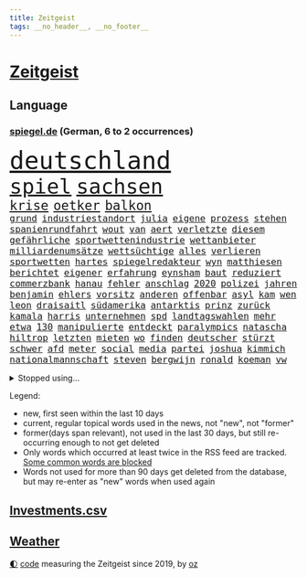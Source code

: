 ```yaml
---
title: Zeitgeist
tags: __no_header__, __no_footer__
---
```


# [Zeitgeist](https://oliz.io/zeitgeist/)

## Language

<h3><a href="https://www.spiegel.de" target="_blank">spiegel.de</a> (German, 6 to 2 occurrences)</h3>
<p style="font-family:monospace">
<span style="font-size:32pt"><a href="news_links.html#deutschland" class="current">deutschland</a></span>
<br>
<span style="font-size:27pt"><a href="news_links.html#spiel" class="current">spiel</a></span>
<span style="font-size:27pt"><a href="news_links.html#sachsen" class="current">sachsen</a></span>
<br>
<span style="font-size:17pt"><a href="news_links.html#krise" class="current">krise</a></span>
<span style="font-size:17pt"><a href="news_links.html#oetker" class="new">oetker</a></span>
<span style="font-size:17pt"><a href="news_links.html#balkon" class="current">balkon</a></span>
<br>
<span style="font-size:12pt"><a href="news_links.html#grund" class="current">grund</a></span>
<span style="font-size:12pt"><a href="news_links.html#industriestandort" class="current">industriestandort</a></span>
<span style="font-size:12pt"><a href="news_links.html#julia" class="current">julia</a></span>
<span style="font-size:12pt"><a href="news_links.html#eigene" class="current">eigene</a></span>
<span style="font-size:12pt"><a href="news_links.html#prozess" class="current">prozess</a></span>
<span style="font-size:12pt"><a href="news_links.html#stehen" class="current">stehen</a></span>
<span style="font-size:12pt"><a href="news_links.html#spanienrundfahrt" class="new">spanienrundfahrt</a></span>
<span style="font-size:12pt"><a href="news_links.html#wout" class="current">wout</a></span>
<span style="font-size:12pt"><a href="news_links.html#van" class="current">van</a></span>
<span style="font-size:12pt"><a href="news_links.html#aert" class="new">aert</a></span>
<span style="font-size:12pt"><a href="news_links.html#verletzte" class="current">verletzte</a></span>
<span style="font-size:12pt"><a href="news_links.html#diesem" class="current">diesem</a></span>
<span style="font-size:12pt"><a href="news_links.html#gefährliche" class="current">gefährliche</a></span>
<span style="font-size:12pt"><a href="news_links.html#sportwettenindustrie" class="new">sportwettenindustrie</a></span>
<span style="font-size:12pt"><a href="news_links.html#wettanbieter" class="new">wettanbieter</a></span>
<span style="font-size:12pt"><a href="news_links.html#milliardenumsätze" class="new">milliardenumsätze</a></span>
<span style="font-size:12pt"><a href="news_links.html#wettsüchtige" class="new">wettsüchtige</a></span>
<span style="font-size:12pt"><a href="news_links.html#alles" class="current">alles</a></span>
<span style="font-size:12pt"><a href="news_links.html#verlieren" class="current">verlieren</a></span>
<span style="font-size:12pt"><a href="news_links.html#sportwetten" class="current">sportwetten</a></span>
<span style="font-size:12pt"><a href="news_links.html#hartes" class="current">hartes</a></span>
<span style="font-size:12pt"><a href="news_links.html#spiegelredakteur" class="current">spiegelredakteur</a></span>
<span style="font-size:12pt"><a href="news_links.html#wyn" class="new">wyn</a></span>
<span style="font-size:12pt"><a href="news_links.html#matthiesen" class="new">matthiesen</a></span>
<span style="font-size:12pt"><a href="news_links.html#berichtet" class="current">berichtet</a></span>
<span style="font-size:12pt"><a href="news_links.html#eigener" class="current">eigener</a></span>
<span style="font-size:12pt"><a href="news_links.html#erfahrung" class="current">erfahrung</a></span>
<span style="font-size:12pt"><a href="news_links.html#eynsham" class="new">eynsham</a></span>
<span style="font-size:12pt"><a href="news_links.html#baut" class="current">baut</a></span>
<span style="font-size:12pt"><a href="news_links.html#reduziert" class="current">reduziert</a></span>
<span style="font-size:12pt"><a href="news_links.html#commerzbank" class="new">commerzbank</a></span>
<span style="font-size:12pt"><a href="news_links.html#hanau" class="new">hanau</a></span>
<span style="font-size:12pt"><a href="news_links.html#fehler" class="current">fehler</a></span>
<span style="font-size:12pt"><a href="news_links.html#anschlag" class="current">anschlag</a></span>
<span style="font-size:12pt"><a href="news_links.html#2020" class="current">2020</a></span>
<span style="font-size:12pt"><a href="news_links.html#polizei" class="current">polizei</a></span>
<span style="font-size:12pt"><a href="news_links.html#jahren" class="current">jahren</a></span>
<span style="font-size:12pt"><a href="news_links.html#benjamin" class="current">benjamin</a></span>
<span style="font-size:12pt"><a href="news_links.html#ehlers" class="current">ehlers</a></span>
<span style="font-size:12pt"><a href="news_links.html#vorsitz" class="current">vorsitz</a></span>
<span style="font-size:12pt"><a href="news_links.html#anderen" class="current">anderen</a></span>
<span style="font-size:12pt"><a href="news_links.html#offenbar" class="current">offenbar</a></span>
<span style="font-size:12pt"><a href="news_links.html#asyl" class="current">asyl</a></span>
<span style="font-size:12pt"><a href="news_links.html#kam" class="current">kam</a></span>
<span style="font-size:12pt"><a href="news_links.html#wen" class="current">wen</a></span>
<span style="font-size:12pt"><a href="news_links.html#leon" class="current">leon</a></span>
<span style="font-size:12pt"><a href="news_links.html#draisaitl" class="current">draisaitl</a></span>
<span style="font-size:12pt"><a href="news_links.html#südamerika" class="current">südamerika</a></span>
<span style="font-size:12pt"><a href="news_links.html#antarktis" class="current">antarktis</a></span>
<span style="font-size:12pt"><a href="news_links.html#prinz" class="current">prinz</a></span>
<span style="font-size:12pt"><a href="news_links.html#zurück" class="current">zurück</a></span>
<span style="font-size:12pt"><a href="news_links.html#kamala" class="current">kamala</a></span>
<span style="font-size:12pt"><a href="news_links.html#harris" class="current">harris</a></span>
<span style="font-size:12pt"><a href="news_links.html#unternehmen" class="current">unternehmen</a></span>
<span style="font-size:12pt"><a href="news_links.html#spd" class="current">spd</a></span>
<span style="font-size:12pt"><a href="news_links.html#landtagswahlen" class="current">landtagswahlen</a></span>
<span style="font-size:12pt"><a href="news_links.html#mehr" class="current">mehr</a></span>
<span style="font-size:12pt"><a href="news_links.html#etwa" class="current">etwa</a></span>
<span style="font-size:12pt"><a href="news_links.html#130" class="current">130</a></span>
<span style="font-size:12pt"><a href="news_links.html#manipulierte" class="current">manipulierte</a></span>
<span style="font-size:12pt"><a href="news_links.html#entdeckt" class="current">entdeckt</a></span>
<span style="font-size:12pt"><a href="news_links.html#paralympics" class="current">paralympics</a></span>
<span style="font-size:12pt"><a href="news_links.html#natascha" class="new">natascha</a></span>
<span style="font-size:12pt"><a href="news_links.html#hiltrop" class="new">hiltrop</a></span>
<span style="font-size:12pt"><a href="news_links.html#letzten" class="current">letzten</a></span>
<span style="font-size:12pt"><a href="news_links.html#mieten" class="current">mieten</a></span>
<span style="font-size:12pt"><a href="news_links.html#wo" class="current">wo</a></span>
<span style="font-size:12pt"><a href="news_links.html#finden" class="current">finden</a></span>
<span style="font-size:12pt"><a href="news_links.html#deutscher" class="current">deutscher</a></span>
<span style="font-size:12pt"><a href="news_links.html#stürzt" class="current">stürzt</a></span>
<span style="font-size:12pt"><a href="news_links.html#schwer" class="current">schwer</a></span>
<span style="font-size:12pt"><a href="news_links.html#afd" class="current">afd</a></span>
<span style="font-size:12pt"><a href="news_links.html#meter" class="current">meter</a></span>
<span style="font-size:12pt"><a href="news_links.html#social" class="current">social</a></span>
<span style="font-size:12pt"><a href="news_links.html#media" class="current">media</a></span>
<span style="font-size:12pt"><a href="news_links.html#partei" class="current">partei</a></span>
<span style="font-size:12pt"><a href="news_links.html#joshua" class="current">joshua</a></span>
<span style="font-size:12pt"><a href="news_links.html#kimmich" class="current">kimmich</a></span>
<span style="font-size:12pt"><a href="news_links.html#nationalmannschaft" class="current">nationalmannschaft</a></span>
<span style="font-size:12pt"><a href="news_links.html#steven" class="current">steven</a></span>
<span style="font-size:12pt"><a href="news_links.html#bergwijn" class="new">bergwijn</a></span>
<span style="font-size:12pt"><a href="news_links.html#ronald" class="current">ronald</a></span>
<span style="font-size:12pt"><a href="news_links.html#koeman" class="current">koeman</a></span>
<span style="font-size:12pt"><a href="news_links.html#vw" class="current">vw</a></span>
</p>
<details>
<summary>Stopped using...</summary>
<p class="former" style="font-size:12pt">
amerikanische(1413) angela(1412) protestiert(1412) bayerische(1411) reiche(1411) bau(1410) hervor(1410) konfrontiert(1410) pause(1410) phase(1410) boris(1409) ermitteln(1409) kalifornien(1409) verdächtige(1409) verfassungsschutz(1409) 12(1408) ans(1408) doppelt(1408) rettet(1408) unrecht(1408) wales(1408) bayerischen(1407) entdeckte(1407) fußballquiz(1407) hebt(1407) registriert(1407) 80(1406) bekanntesten(1406) botschafter(1406) fbi(1406) lesen(1406) meldete(1406) amerikaner(1405) amtszeit(1405) arbeitsplatz(1405) einiges(1405) mailand(1405) regt(1405) armut(1404) außerdem(1404) babys(1404) bank(1404) britischer(1404) stärken(1404) jens(1403) kämpfer(1403) künstler(1403) trauer(1403) wm(1403) beruf(1402) extreme(1402) jahrzehntelang(1402) material(1402) verheerenden(1402) vermehrt(1402) einstellen(1401) geklärt(1401) teilnehmer(1401) gereist(1400) gewerkschaft(1400) lehnen(1400) restaurants(1400) tests(1400) unterstützer(1400) einzug(1399) hölle(1399) profitiert(1399) stattfinden(1399) wichtiger(1399) auswirkungen(1398) eigentümer(1398) möglichst(1398) radikale(1398) voran(1398) annalena(1397) belgien(1397) nba(1397) voraus(1397) gering(1396) geschäftsführer(1396) kunst(1394) hürden(1393) wies(1393) mitteln(1392) moskaus(1392) porsche(1392) falschen(1391) licht(1391) berühmte(1390) holocaust(1390) aktivistin(1388) kindes(1388) gemeinsame(1387) eklat(1386) katholische(1384) pkw(1384) politikerin(1384) führenden(1382) istanbul(1382) antrag(1381) pleite(1380) steffen(1380) beweise(1378) fortsetzung(1377) kräfte(1372) provoziert(1370) energie(1367) erhebliche(1355) palästinenser(1355) ausgetragen(1349) aktionen(1345) zusätzliche(1344) marine(1343) heidelberg(1317) umbau(1313) expräsidenten(1281) autobahnen(1269) strecken(1239) investor(1234) enthalten(1221) verlag(1215) tennisstar(1179) fachkräftemangel(1159) anführer(1151) ohnehin(1142) autoren(1129) las(1119) weibliche(1112) kollision(1104) jahrzehnt(1091) teure(1076) schlafen(1075) hawaii(1074) schulden(1048) rauswurf(1043) ice(1041) stern(1030) bekannteste(1006) meta(994) zufall(983) klappt(974) aufgestellt(967) weiten(961) krim(947) steffi(942) spielern(941) betreibt(910) jennifer(904) erneuerbare(892) hochrangigen(883) kasse(882) microsoft(882) patrick(873) starkes(873) links(872) finanzierung(868) angestellte(865) handys(856) großmutter(843) vermisster(838) unterlag(830) harter(827) el(825) weltverband(824) computer(819) konkurrenten(808) misshandelt(791) finde(789) wozu(779) rettungsaktion(768) effekt(754) aufmerksam(742) streiks(737) extremisten(736) professor(729) träumt(725) herunter(724) farben(715) verstöße(712) lettland(711) ersetzt(707) zurückkehren(706) nutzern(699) staatsmedien(686) gerecht(683) wählt(678) 300000(674) pjöngjang(672) autohersteller(665) kohl(663) operiert(661) todesstrafe(660) general(652) heinrich(647) mitarbeitern(647) spion(647) human(644) reißen(643) redet(641) 500000(635) anscheinend(627) wechselte(623) gekostet(621) text(618) hürde(603) perfekten(602) aggressiv(599) heimische(597) fahnder(593) gegründet(593) emotionale(589) zufällig(585) vorstandschef(571) übungen(571) nordamerika(567) 52(565) pistorius(562) kläger(561) rechtsaußen(556) bewertet(553) kleinere(553) unruhe(551) 150000(547) europawahl(545) detail(539) kaiser(537) uhren(537) ankommen(530) hamilton(529) lewis(529) gewartet(522) errichten(508) angelegenheit(507) genaue(507) wiederwahl(507) fluggesellschaften(500) halbiert(493) bekämpfung(489) gemälde(488) übergriff(488) victor(486) alarmbereitschaft(485) exkanzler(484) helmut(484) durften(480) erstem(476) vergeltung(474) auffällig(473) 8000(469) seltsame(466) berühmtesten(463) florenz(461) motto(460) drang(456) umstieg(456) brandanschlag(451) naturschutz(448) schockiert(445) treu(445) kopenhagen(444) vergleicht(444) wirtschaftlich(441) staats(437) gestrandet(436) schlucht(429) vertreten(425) renommierten(424) umzusetzen(420) 2013(418) greta(415) delegation(414) massiver(409) vertrauter(408) allgäu(407) schmidt(407) surfen(398) bewerbungen(397) entpuppt(397) höheren(395) marokko(392) staus(392) gegeneinander(388) forschern(386) angefeindet(385) wmtitel(385) linnemann(383) mancher(383) geflohen(382) häfen(381) nächster(381) margot(380) instagrampost(378) netanyahus(378) lady(373) podium(371) südkoreanische(371) cannabislegalisierung(368) geschäftsleute(362) digitalen(360) ticketpreise(358) drogenboss(356) griffen(356) fraktion(355) konsequent(352) dient(351) pannen(350) nachteile(344) vertreiben(343) weitet(340) 12000(336) stadtrat(335) getöteter(332) eingeschränkt(329) überraschte(327) wagnerbrüder(325) rief(323) nachbarland(319) baute(315) einlegen(310) popkultur(310) uskongress(310) 22jährige(309) beschießen(309) lahmgelegt(309) continental(307) sitz(307) südchinesischen(306) wütend(304) teilgenommen(302) unterscheidet(300) sicherheitsvorkehrungen(297) angegangen(295) betonte(294) 1100(291) beruhigen(291) generalstaatsanwaltschaft(288) führerscheinprüfung(286) geräumt(286) cottbus(285) enthält(284) solange(283) topmanager(278) raser(277) wirtz(277) stellten(276) arbeitsrecht(275) freitagmorgen(273) artikel(272) bedingt(272) verschaffen(271) haderte(269) beendete(268) einschnitte(267) gewaltsam(267) präsidentschaftskandidatur(267) entspannung(265) ngo(264) stone(264) sammelte(263) kleider(261) geklagt(259) kalten(259) genehmigung(257) figur(256) nass(256) fußballklub(252) rights(250) kriegsschiffe(247) sharon(247) religiösen(245) zeremonie(244) mindestlohn(243) erhöhter(241) gleichgeschlechtliche(241) paare(241) ermittlungsverfahren(240) ausgedacht(239) simon(239) aktivistinnen(237) gezahlt(232) unionsfraktion(232) geringere(231) verzicht(231) hugh(230) graf(228) kommandozentrale(228) jonathan(227) könige(227) anzugreifen(226) luke(226) bastian(225) bombe(224) muskeln(223) sendet(221) erzielen(220) sand(220) präsentierte(219) 180(217) hamasführer(216) single(216) angepasst(213) rast(213) innsbruck(212) wertvolle(212) anfrage(211) gemüter(210) baldigen(209) bereitschaft(209) spitzenpolitiker(209) südkoreanischen(209) hype(208) meere(208) schritten(208) anwesend(207) aneinander(206) bauernhof(206) berufstätige(205) spezialisiert(205) angekündigten(204) sap(203) softwarekonzern(203) alarmierte(202) attal(202) verwehrt(202) barfuß(199) losgehen(198) scheidet(198) senator(198) zweieinhalb(198) familienunternehmen(197) festivals(197) grenzschutz(197) ranghohen(197) indes(196) kachelmann(196) verzögerungen(196) ismail(195) vergewaltigungen(193) offizier(191) einzigartig(190) groteske(190) rod(190) substanz(190) abgewiesen(189) erleichtert(189) gesichtet(189) bunte(188) bruttoinlandsprodukt(187) do(186) fazit(186) macher(186) schmallippig(185) massenhaften(184) minderjährigen(184) trieben(184) umweltaktivisten(184) yoon(183) auslieferung(180) teilten(178) frühe(177) partnern(177) anfeindungen(176) rettungskräften(176) seltsam(176) strategische(176) 450(175) nachbessern(175) schweiß(174) schmuck(173) verlorene(173) andy(172) klärt(171) geheimdiensten(170) einsetzt(169) geführten(169) sohns(169) wirtschaftskrise(169) ewigkeit(168) großvaters(168) lopez(168) tappen(168) 58(167) angewiesen(167) formulierung(167) herausfinden(167) unverständnis(167) frist(166) riet(166) änderte(166) bildschirm(165) übertrieben(165) stewart(164) albanese(162) anteilnahme(161) hessischen(158) kanadischen(158) klagte(157) kremltruppen(157) videoplattform(157) morddrohungen(156) skandale(156) erfüllung(155) erdrutsche(153) spice(153) vorab(153) 21jähriger(152) bekämpfen(152) fehlten(152) füße(152) raste(151) ersatz(150) fragwürdige(149) langweilig(149) sainz(149) aufgearbeitet(148) bekriegen(148) überlassen(148) fluglinie(147) jünger(145) mies(145) traditionell(145) verschuldete(145) katie(144) feige(143) lieder(143) tvinterview(143) bestanden(142) eurofighter(142) flossen(142) ausbremsen(141) erhitzt(141) bgh(140) geschoben(140) protestcamp(140) ragte(139) rekonstruieren(139) spielten(139) verwirrung(139) bedingung(137) 20jähriger(136) höchst(136) wolken(136) afdabgeordneter(135) immobilienkonzern(135) israelgazakonflikt(135) mentalen(135) infos(134) nicola(134) sozialer(133) bookingcom(132) mache(132) schläge(132) slowakei(132) gegend(131) bedrohen(130) verschleppten(130) bombardierte(129) milliardäre(129) coronaprotokolle(128) locker(128) einheimische(127) milliardendeal(127) ungewissheit(127) usjustiz(127) verweigern(127) objekt(126) usreporter(126) biergarten(125) sozialausgaben(125) besatzer(124) grundsteuerreform(124) mögliches(124) sehe(124) torpedieren(124) superhelden(123) witz(123) bestseller(122) eurowings(122) gesammelt(122) hisbollahkommandeur(122) milliardenwert(122) bittere(120) frischer(120) transportiert(120) zelte(120) pressefreiheit(119) revolutionswächter(119) zehntausend(119) coronaaufarbeitung(118) akteure(117) saturn(116) erstattete(115) polarisierung(115) provozieren(115) pérez(115) außergewöhnliche(114) mischt(114) ökonomin(114) grundsteuer(112) hochhaus(112) technologien(112) überflutet(112) kämpften(111) verbinden(111) angesprochen(110) gestank(110) unglücklich(110) gefangenenlager(109) kraftakt(109) wohnungsnot(109) wunderbaren(109) feuern(108) flasche(108) shows(108) verlassene(108) bestritt(107) nonbinäre(107) gap(106) klug(106) befanden(105) diw(105) hals(105) immobilie(105) geschworenen(104) gesünder(104) hochgradig(104) kommentare(104) selbstinszenierung(104) 46(103) anwohnern(103) sprüche(103) agententätigkeit(102) champion(102) flüchtlingslager(102) gebäudes(102) tigermücke(102) aktentasche(101) anlegen(101) maralago(101) protokoll(101) wahlrechtsreform(101) carrie(100) nachfolgerin(100) schwerwiegende(100) bauministerin(99) getanzt(99) wahlrecht(99) geflüchteter(98) propalästinensisches(98) afdpolitikers(97) meinungsfreiheit(97) türkisch(97) zidane(97) zinédine(97) clip(96) schwamm(96) tauziehen(96) champagner(95) hassbotschaften(95) menschenrechtsorganisation(95) anreise(94) gewachsen(94) verbraucht(94) anc(93) blair(93) dmitri(93) dopingskandal(93) kleinlaut(93) suchaktion(93) wetterte(93) gereicht(92) märtens(92) erdüberlastungstag(91) mitstreiter(91) propalästinensischer(91) verbreitete(91) verärgerung(91) beirut(90) boeingkrise(90) flop(90) meiste(90) regelverstoß(90) anzutreten(89) befällt(89) berüchtigten(89) garantiert(89) ignorieren(89) israelfeindlichem(89) losgegangen(89) nullerjahren(89) tvexperte(89) amerikanerin(88) buhrufe(88) drake(88) geschwächte(88) girl(88) heimatmarkt(88) kfrage(88) nervt(88) zuma(88) zwickau(88) 34jähriger(87) bartels(87) bäcker(87) geist(87) gene(87) gewusst(87) unbekanntes(87) verwundert(87) unterschiedlicher(86) erprobung(85) goldener(85) hüften(85) psychischer(85) vorausgegangen(85) zweijährige(85) übel(85) 91jährigen(84) erbes(84) erwin(84) rauchwolke(84) schleudert(84) weigert(84) berüchtigter(83) chinapolitik(83) traurig(83) vorteile(83) animiert(82) begleitung(82) eröffnungsfeier(82) fernost(82) schwebt(82) tenniskarriere(82) zuständen(82) auseinandersetzungen(81) besseres(81) gedrosselt(81) komisch(81) regnen(81) schenkte(81) umziehen(81) vorort(81) dreifachen(80) indopazifik(80) leeds(80) maßvoll(80) protestierte(80) auftaktspiel(79) sexologin(79) sukyeol(79) wahlplakat(79) ausreden(78) autistischen(78) deutschlandchef(78) kampfzone(78) schwarzwald(78) simple(78) spa(78) südsudan(78) albanien(77) baumarten(77) deepmind(77) umkämpft(77) ausgegangen(76) grandiose(76) sde(76) socialmediastar(76) teiman(76) alexanderplatz(75) bahnverkehr(75) basketballnationalmannschaft(75) beißt(75) blutkonserven(75) erlebnissen(75) marveluniversum(75) pferdes(75) termine(75) usbehörden(75) blutvergießen(74) überstellt(74) angeblichem(73) kreisen(73) laufbahn(73) louisa(73) quatsch(73) stattgefunden(73) wachsfigur(73) buchtipp(72) christen(72) festspiele(72) hinrichten(72) illegaler(72) sauberkeit(72) zutritt(72) drogensucht(71) gegrölt(71) nordamerikanische(71) pyramiden(71) somalia(71) somalischen(71) 158(70) 54jährige(70) busfahrerin(70) cornelius(70) dieckmann(70) jeremy(70) ledecky(70) pride(70) rudern(70) spiegelumfrage(70) ältesten(70) überwirft(70) unabhängig(69) ausgebuht(68) blauer(68) sportart(68) surfer(68) verweisen(68) beschweren(67) heimliche(67) pappbetten(67) spreche(67) swr(67) 42jähriger(66) erfolgreichster(66) gefreut(66) normalen(66) sponsor(66) verwüstet(66) vorsichtige(66) geheimverhandlungen(65) josé(65) missbrauchsvorwürfen(65) mitleid(65) motivierte(65) o2(65) riege(65) angelique(64) industrieländer(64) jederzeit(64) kerber(64) lucas(64) serviert(64) vorpreschen(64) abscheulich(63) ahnung(63) anfangs(63) entgleisung(63) guess(63) aufgefallen(62) ausgrenzen(62) eröffnete(62) geplagt(62) ligurien(62) naziparolen(62) ross(62) hagelte(61) kubitschek(61) siebenmal(61) tiergartenmörders(61) zeidler(61) zurückzahlen(61) aufräumen(60) lorenzo(60) musetti(60) undenkbar(60) diejenigen(59) entspannen(59) gesteinsbrocken(59) hartnäckig(59) kriterium(59) milliardenschäden(59) bella(58) bundesfinanzministerium(58) bundeskanzlers(58) bundesweiten(58) hadid(58) kreative(58) mandelapartei(58) neuulm(58) vernichtendes(58) 106(57) anklagebehörde(57) gesundheitsministers(57) ursprünglich(57) verlegung(57) verwechslung(57) viertelmillion(57) aniston(56) beleidigende(56) gehör(56) kutsche(56) lieblingsstadt(56) militärbasis(56) todestag(56) weißt(56) woanders(56) befahrbar(55) kanadas(55) rex(55) tyrannosaurus(55) aufgewachsen(54) orden(54) aufgehen(53) rivalisierender(53) schwächsten(53) atemberaubende(52) beschleunigt(52) genießt(52) macrons(52) mitternacht(52) usstreitkräfte(52) dlv(51) donau(51) expertinnen(51) fachkräften(51) fahrlässig(51) gefesselt(51) kaul(51) nachträglich(51) normalisiert(51) notwendige(51) weltweiter(51) aiwanger(50) bewährung(50) fähigkeit(50) hubert(50) wahlergebnissen(50) englischer(49) kinostart(49) olympiahoffnungen(49) bestimmen(48) kuss(48) toben(48) wiegt(48) yacht(48) zurückgerufen(48) überwiegen(48) dorfes(47) entschädigt(47) eurosport(47) gefangenentausch(47) glanz(47) jemanden(47) tauben(47) unberechtigterweise(47) wars(47) betraf(46) terre(46) verlobt(46) beschert(45) großartige(45) hot(45) lama(45) schwarzarbeit(45) strategien(45) anhalten(44) wahlkampfhilfe(44) staunt(43) syndrome(43) 15jährigen(42) autozulieferer(42) d(42) direktmandat(42) eigenschaft(42) eugh(42) glatt(42) glaubwürdig(42) langeweile(42) miriam(42) mochte(42) sommerurlaub(42) tagsüber(42) tahiti(42) zurückhaltender(42) älterwerden(42) haidt(41) kanadier(41) kremlkritiker(41) luxusauto(41) staatsschulden(41) verfassungswidrig(41) weidel(41) gelaunt(40) gerichtet(40) hamaskommandeur(40) abriss(39) bahnchaos(39) kursierte(39) raub(39) rico(39) telefon(39) pragmatiker(38) spaßige(38) timberlake(38) trip(38) dino(37) gesundheitsversorgung(37) k(37) wirtschaftsexpertin(37) brennen(36) erastour(36) inseln(36) spiegelquiz(36) verursachte(36) alkoholfreies(35) aufmerksamer(35) billigeren(35) fred(35) hausmittel(35) huthimilizen(35) immens(35) kampfeinsätze(35) office(35) oval(35) satellitenbilder(35) anruf(34) begnadigung(34) disput(34) internethit(34) kommentator(34) machtkämpfe(34) prideparade(34) regenschirm(34) renommierter(34) simbabwe(34) steuert(34) yellowstone(34) eiern(33) erkrankungen(33) indianapolis(33) phelps(33) siebte(33) zurückerobern(33) café(32) enger(32) fraktionschef(32) inlandsgeheimdienst(32) instagramprofil(32) besteuert(31) gelernte(31) huldigen(31) katzen(31) murray(31) sncf(31) sprint(31) ungleichen(31) donezk(30) drogerieunternehmer(30) kartellamt(30) lgbtqrechte(30) repräsentative(30) schwören(30) tyler(30) 20jährigen(29) bayerisches(29) unbeirrt(29) abenteuer(28) geschah(28) gesundes(28) mercedespilot(28) nachhaltigkeit(28) tipico(28) unantastbar(28) clips(27) dämpfer(27) geparkten(27) getümmel(27) höchstleistungen(27) immerzu(27) katastrophalen(27) verbirgt(27) bekennen(26) besingt(26) gehoben(26) genügte(26) grünem(26) jasper(26) roseanne(26) spaziert(26) wembanyama(26) erhob(25) faulen(25) groll(25) wahlergebnisses(25) ablenken(24) gewehr(24) gleichgeschlechtlichen(24) it’s(24) jahrelangem(24) locals(24) martina(24) brutalität(23) kaliforniens(23) lebensgefährten(23) lüdke(23) robinhoodbaum(23) routinen(23) schweben(23) spdabgeordneter(23) sycamore(23) vorliegen(23) kriegt(22) maßen(22) monsunregen(22) rekordweltmeister(22) behauptete(21) cousin(21) feministische(21) jackman(21) medienimperium(21) probe(21) rimpac(21) seemanöver(21) verbrannte(21) ahorn(20) beigesetzt(20) lebenslauf(20) raketenschlag(20) angesehen(19) death(19) deif(19) postete(19) sprengstoff(19) stimmenfang(19) streckenrekord(19) südamerikanischen(19) vision(19) quadratmetern(18) verglich(18) bauteile(17) geurteilt(17) haftanstalten(17) nationalpark(17) phil(17) theoretische(17) beauftragte(16) bärin(16) freundschaftsarmbänder(16) jogger(16) mauert(16) mäßigung(16) sexistischen(16) trumpattentat(16) attentäters(15) crooks(15) genies(15) namhafte(15) schwach(15) telefoniert(15) vonovia(15) ammersee(14) definiert(14) köln/bonn(14) landrats(14) rettungsplan(14) usbundesstaates(14) vermelden(14) auftragskiller(13) crowdstrike(13) drahtzieher(13) erforderlich(13) halluzinationen(13) interessierte(13) interpretiert(13) kugel(13) lächerlich(13) profitennis(13) sportevent(13) kartenspiele(12) umlaufbahn(12) uspräsidentin(12) versinkt(12) 1972(11) analysen(11) luftverkehr(11) schmälert(11) stoff(11) zurückgelassen(11) ärmsten(11)
</p>
</details>
<p>Legend:
<ul>
<li><span class="new">new</span>, first seen within the last 10 days</li>
<li><span class="current">current</span>, regular topical words used in the news, not "new", not "former"</li>
<li><span class="former">former(days span relevant)</span>, not used in the last 30 days, but still re-occurring enough to not get deleted</li>
<li>Only words which occurred at least twice in the RSS feed are tracked. <a href="language/filters.py">Some common words are blocked</a></li>
<li>Words not used for more than 90 days get deleted from the database, but may re-enter as "new" words when used again</li>
</ul>
</p>

## [Investments](investments.html)[.csv](investments.csv)

## [Weather](weather.html)

<footer>
<a href="javascript:toggleTheme()" class="nav">🌓</a>
<a href="https://github.com/ooz/zeitgeist">code</a> measuring the Zeitgeist since 2019, by <a href="https://oliz.io">oz</a>
</footer>
